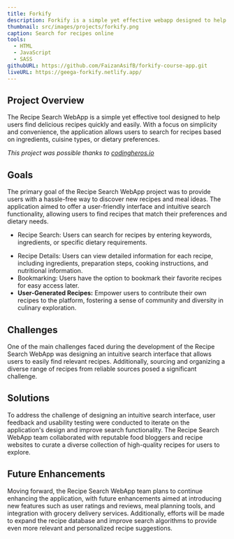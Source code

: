 ```yaml
---
title: Forkify
description: Forkify is a simple yet effective webapp designed to help users find delicious recipes quickly and easily. With a focus on simplicity and convenience, the application allows users to search for recipes based on ingredients, cuisine types, or dietary preferences.
thumbnail: src/images/projects/forkify.png
caption: Search for recipes online
tools:
  - HTML
  - JavaScript
  - SASS
githubURL: https://github.com/FaizanAsifB/forkify-course-app.git
liveURL: https://geega-forkify.netlify.app/
---
```


## Project Overview

The Recipe Search WebApp is a simple yet effective tool designed to help users find delicious recipes quickly and easily. With a focus on simplicity and convenience, the application allows users to search for recipes based on ingredients, cuisine types, or dietary preferences.

_This project was possible thanks to [codingheros.io](https://codingheroes.io/)_

## Goals

The primary goal of the Recipe Search WebApp project was to provide users with a hassle-free way to discover new recipes and meal ideas. The application aimed to offer a user-friendly interface and intuitive search functionality, allowing users to find recipes that match their preferences and dietary needs.

- Recipe Search: Users can search for recipes by entering keywords, ingredients, or specific dietary requirements.
<!-- - Filter Options: The application offers filter options to refine search results based on cuisine type, meal category, cooking time, and more. -->
- Recipe Details: Users can view detailed information for each recipe, including ingredients, preparation steps, cooking instructions, and nutritional information.
- Bookmarking: Users have the option to bookmark their favorite recipes for easy access later.
- **User-Generated Recipes:** Empower users to contribute their own recipes to the platform, fostering a sense of community and diversity in culinary exploration.

## Challenges

One of the main challenges faced during the development of the Recipe Search WebApp was designing an intuitive search interface that allows users to easily find relevant recipes. Additionally, sourcing and organizing a diverse range of recipes from reliable sources posed a significant challenge.

## Solutions

To address the challenge of designing an intuitive search interface, user feedback and usability testing were conducted to iterate on the application's design and improve search functionality. The Recipe Search WebApp team collaborated with reputable food bloggers and recipe websites to curate a diverse collection of high-quality recipes for users to explore.

## Future Enhancements

Moving forward, the Recipe Search WebApp team plans to continue enhancing the application, with future enhancements aimed at introducing new features such as user ratings and reviews, meal planning tools, and integration with grocery delivery services. Additionally, efforts will be made to expand the recipe database and improve search algorithms to provide even more relevant and personalized recipe suggestions.
